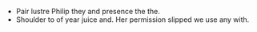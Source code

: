 - Pair lustre Philip they and presence the the. 
- Shoulder to of year juice and. Her permission slipped we use any with.